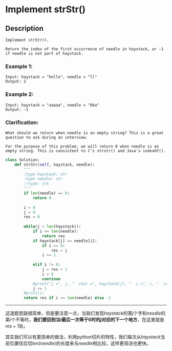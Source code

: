 # Implement strStr()
## Description
```
Implement strStr().

Return the index of the first occurrence of needle in haystack, or -1 if needle is not part of haystack.
```
### Example 1:
```
Input: haystack = "hello", needle = "ll"
Output: 2
```
### Example 2:
```
Input: haystack = "aaaaa", needle = "bba"
Output: -1
```
### Clarification:
```
What should we return when needle is an empty string? This is a great question to ask during an interview.

For the purpose of this problem, we will return 0 when needle is an empty string. This is consistent to C's strstr() and Java's indexOf().
```
```python
class Solution:
    def strStr(self, haystack, needle):
        """
        :type haystack: str
        :type needle: str
        :rtype: int
        """
        if len(needle) == 0:
            return 0
        
        i = 0
        j = 0
        res = 0
        
        while(j < len(haystack)):
            if i >= len(needle):
                return res 
            if haystack[j] == needle[i]:
                if i == 0:
                    res = j
                i += 1
                
            elif i != 0:
                j = res + 1
                i = 0
                continue
            #print("j =", j, "  char =", haystack[j], "  i =", i, "  res =", res)
            j += 1
        #print(i)
        return res if i >= len(needle) else -1
```
*****************************************
这道题思路很简单，但是要注意一点，当我们发现$haystack$的第$j$个字和$needle$的第$i$个不等时，**我们要回到当$i$最后一次等于$0$时的$j$对应的下一个地方**，在这里就是$res+1$处。

其实我们可以有更简单的做法，利用python切片的特性，我们每次从$haystack$当前位置往后切$len(needle)$的长度来与$needle$相比较，这样更简洁也更快。